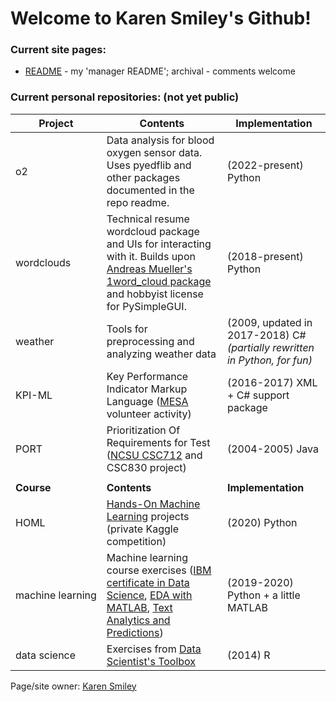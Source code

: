 # Welcome to Karen Smiley's Github!

### Current site pages:
* [README](https://karensmiley.github.io/manager-README/index.html) - my 'manager README'; archival - comments welcome

### Current personal repositories: (not yet public)

Project | Contents | Implementation
------- | -------- | --------------
o2 | Data analysis for blood oxygen sensor data. Uses pyedflib and other packages documented in the repo readme. | (2022-present) Python
wordclouds | Technical resume wordcloud package and UIs for interacting with it. Builds upon [Andreas Mueller's 1word_cloud package](http://amueller.github.io/word_cloud/) and hobbyist license for PySimpleGUI. | (2018-present) Python
weather | Tools for preprocessing and analyzing weather data | (2009, updated in 2017-2018) C# _(partially rewritten in Python, for fun)_
KPI-ML | Key Performance Indicator Markup Language ([MESA](https://github.com/MESAInternational) volunteer activity) | (2016-2017) XML + C# support package
PORT | Prioritization Of Requirements for Test ([NCSU CSC712](https://projects.ncsu.edu/grad/about-grad/board/CSC712_Course_Action_Form1.pdf) and CSC830 project) | (2004-2005) Java 
 | | 
**Course** | **Contents** | **Implementation**
HOML | [Hands-On Machine Learning](https://www.oreilly.com/library/view/hands-on-machine-learning/9781492032632/) projects (private Kaggle competition) | (2020) Python
machine&nbsp;learning | Machine learning course exercises ([IBM certificate in Data Science](https://www.coursera.org/learn/python-for-applied-data-science-ai), [EDA with MATLAB](https://www.coursera.org/learn/exploratory-data-analysis-matlab), [Text Analytics and Predictions](https://www.linkedin.com/learning/text-analytics-and-predictions-with-python-essential-training)) | (2019-2020) Python + a little MATLAB
data&nbsp;science | Exercises from [Data Scientist's Toolbox](https://www.coursera.org/course/datascitoolbox) | (2014) R

Page/site owner: [Karen Smiley](https://karensmiley.com) 
